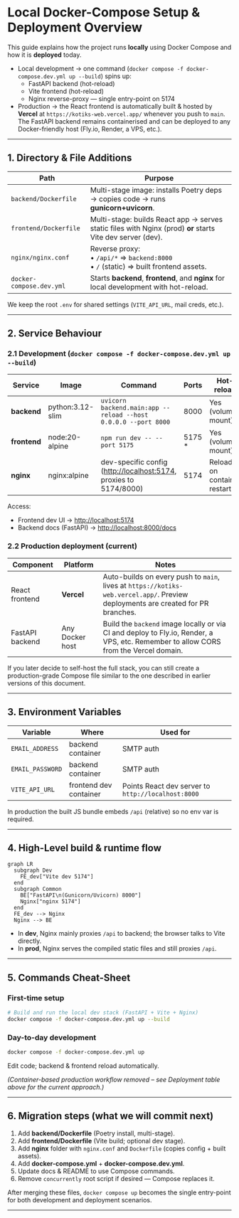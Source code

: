 # Local Docker-Compose Setup & Deployment Overview
This guide explains how the project runs **locally** using Docker Compose and how it is **deployed** today.

* Local development → one command (`docker compose -f docker-compose.dev.yml up --build`) spins up:
  * FastAPI backend (hot-reload)
  * Vite frontend (hot-reload)
  * Nginx reverse-proxy — single entry-point on 5174
* Production → the React frontend is automatically built & hosted by **Vercel** at
  `https://kotiks-web.vercel.app/` whenever you push to `main`.
  The FastAPI backend remains containerised and can be deployed to any Docker-friendly host (Fly.io, Render, a VPS, etc.).

---

## 1. Directory & File Additions

| Path | Purpose |
|------|---------|
| `backend/Dockerfile` | Multi-stage image: installs Poetry deps → copies code → runs **gunicorn+uvicorn**. |
| `frontend/Dockerfile` | Multi-stage: builds React app → serves static files with Nginx (prod) **or** starts Vite dev server (dev). |
| `nginx/nginx.conf` | Reverse proxy: <br>• `/api/*` ⇒ `backend:8000` <br>• `/` (static) ⇒ built frontend assets. |
| `docker-compose.dev.yml` | Starts **backend**, **frontend**, and **nginx** for local development with hot-reload. |

We keep the root `.env` for shared settings (`VITE_API_URL`, mail creds, etc.).

---

## 2. Service Behaviour

### 2.1 Development (`docker compose -f docker-compose.dev.yml up --build`)

| Service | Image | Command | Ports | Hot-reload |
|---------|-------|---------|-------|------------|
| **backend** | python:3.12-slim | `uvicorn backend.main:app --reload --host 0.0.0.0 --port 8000` | 8000 | Yes (volume mount) |
| **frontend** | node:20-alpine | `npm run dev -- --port 5175` | 5175 * | Yes (volume mount) |
| **nginx** | nginx:alpine | dev-specific config (<http://localhost:5174>, proxies to 5174/8000) | 5174 | Reload on container restart |

Access:
* Frontend dev UI → <http://localhost:5174>
* Backend docs (FastAPI) → <http://localhost:8000/docs>

### 2.2 Production deployment (current)

| Component | Platform | Notes |
|-----------|----------|-------|
| React frontend | **Vercel** | Auto-builds on every push to `main`, lives at `https://kotiks-web.vercel.app/`. Preview deployments are created for PR branches. |
| FastAPI backend | Any Docker host | Build the `backend` image locally or via CI and deploy to Fly.io, Render, a VPS, etc. Remember to allow CORS from the Vercel domain. |

If you later decide to self-host the full stack, you can still create a production-grade Compose file similar to the one described in earlier versions of this document.

---

## 3. Environment Variables

| Variable | Where | Used for |
|----------|-------|----------|
| `EMAIL_ADDRESS` | backend container | SMTP auth |
| `EMAIL_PASSWORD` | backend container | SMTP auth |
| `VITE_API_URL` | frontend dev container | Points React dev server to `http://localhost:8000` |

In production the built JS bundle embeds `/api` (relative) so no env var is required.

---

## 4. High-Level build & runtime flow

```mermaid
graph LR
  subgraph Dev
    FE_dev["Vite dev 5174"]
  end
  subgraph Common
    BE["FastAPI\n(Gunicorn/Uvicorn) 8000"]
    Nginx["nginx 5174"]
  end
  FE_dev --> Nginx
  Nginx --> BE
```

* In **dev**, Nginx mainly proxies `/api` to backend; the browser talks to Vite directly.
* In **prod**, Nginx serves the compiled static files and still proxies `/api`.

---

## 5. Commands Cheat-Sheet

### First-time setup
```bash
# Build and run the local dev stack (FastAPI + Vite + Nginx)
docker compose -f docker-compose.dev.yml up --build
```

### Day-to-day development
```bash
docker compose -f docker-compose.dev.yml up
```
Edit code; backend & frontend reload automatically.

*(Container-based production workflow removed – see Deployment table above for the current approach.)*

---

## 6. Migration steps (what we will commit next)

1. Add **backend/Dockerfile** (Poetry install, multi-stage).
2. Add **frontend/Dockerfile** (Vite build; optional dev stage).
3. Add **nginx** folder with `nginx.conf` and `Dockerfile` (copies config + built assets).
4. Add **docker-compose.yml** + **docker-compose.dev.yml**.
5. Update docs & README to use Compose commands.
6. Remove `concurrently` root script if desired — Compose replaces it.

After merging these files, `docker compose up` becomes the single entry-point for both development and deployment scenarios.

---

<!-- The remaining sections describing a container-based production rollout are kept for reference but are **not** used in the current Vercel-based deployment. -->
